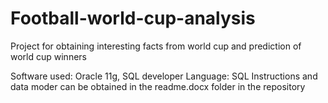 Football-world-cup-analysis
===========================

Project for obtaining interesting facts from world cup and prediction of world cup winners

Software used: Oracle 11g, SQL developer
Language: SQL
Instructions and data moder can be obtained in the readme.docx folder in the repository
